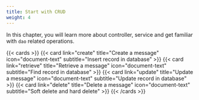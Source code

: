 ```yaml
---
title: Start with CRUD
weight: 4
---
```


In this chapter, you will learn more about controller, service and get familiar with `dao` related operations.

{{< cards >}}
  {{< card link="create" title="Create a message" icon="document-text" subtitle="Insert record in database" >}}
  {{< card link="retrieve" title="Retrieve a message" icon="document-text" subtitle="Find record in database" >}}
  {{< card link="update" title="Update a message" icon="document-text" subtitle="Update record in database" >}}
  {{< card link="delete" title="Delete a message" icon="document-text" subtitle="Soft delete and hard delete" >}}
{{< /cards >}}
